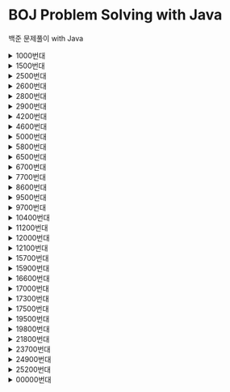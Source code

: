 # BOJ Problem Solving with Java
백준 문제풀이 with Java
<details>
  <summary>1000번대</summary>
  <table>
    <tr>
      <td>
        1049 기타줄
      </td>
      <td>
        <a href="https://www.acmicpc.net/problem/1049">문제 링크</a>
      </td>
      <td>
        <a href="https://github.com/JunInMay/BOJProblemSolvingJava/blob/main/src/problems/from/number01000/Baekjoon1049.java">풀이</a>
      </td>
    </tr>
  </table>
</details>
<details>
  <summary>1500번대</summary>
  <table>
    <tr>
      <td>
        1515 수 이어 쓰기
      </td>
      <td>
        <a href="https://www.acmicpc.net/problem/1515">문제 링크</a>
      </td>
      <td>
        <a href="https://github.com/JunInMay/BOJProblemSolvingJava/blob/main/src/problems/from/number01500/Baekjoon1515.java">풀이</a>
      </td>
    </tr>
    <tr>
      <td>
        1543 문서 검색
      </td>
      <td>
        <a href="https://www.acmicpc.net/problem/1543">문제 링크</a>
      </td>
      <td>
        <a href="https://github.com/JunInMay/BOJProblemSolvingJava/blob/main/src/problems/from/number01500/Baekjoon1543.java">풀이</a>
      </td>
    </tr>
  </table>
</details>
<details>
  <summary>2500번대</summary>
  <table>
    <tr>
      <td>
        2599 짝 정하기
      </td>
      <td>
        <a href="https://www.acmicpc.net/problem/2599">문제 링크</a>
      </td>
      <td>
        <a href="https://github.com/JunInMay/BOJProblemSolvingJava/blob/main/src/problems/from/number02500/Baekjoon2599.java">풀이</a>
      </td>
    </tr>
  </table>
</details>
<details>
  <summary>2600번대</summary>
  <table>
    <tr>
      <td>
        2668 숫자고르기
      </td>
      <td>
        <a href="https://www.acmicpc.net/problem/2668">문제 링크</a>
      </td>
      <td>
        <a href="https://github.com/JunInMay/BOJProblemSolvingJava/blob/main/src/problems/from/number02600/Baekjoon_2668.java">풀이</a>
      </td>
    </tr>
  </table>
</details>
<details>
  <summary>2800번대</summary>
  <table>
    <tr>
      <td>
        2885 초콜릿 식사
      </td>
      <td>
        <a href="https://www.acmicpc.net/problem/2885">문제 링크</a>
      </td>
      <td>
        <a href="https://github.com/JunInMay/BOJProblemSolvingJava/blob/main/src/problems/from/number02800/Baekjoon_2885.java">풀이</a>
      </td>
    </tr>
  </table>
</details>
<details>
  <summary>2900번대</summary>
  <table>
    <tr>
      <td>
        2992 크면서 작은 수
      </td>
      <td>
        <a href="https://www.acmicpc.net/problem/2992">문제 링크</a>
      </td>
      <td>
        <a href="https://github.com/JunInMay/BOJProblemSolvingJava/blob/main/src/problems/from/number02900/Baekjoon_2992.java">풀이</a>
      </td>
    </tr>
  </table>
</details>
<details>
  <summary>4200번대</summary>
  <table>
    <tr>
      <td>
        4283 Factstone Benchmark
      </td>
      <td>
        <a href="https://www.acmicpc.net/problem/4283">문제 링크</a>
      </td>
      <td>
        <a href="https://github.com/JunInMay/BOJProblemSolvingJava/blob/main/src/problems/from/number04200/Baekjoon4283.java">풀이</a>
      </td>
    <br>
    </tr>
  </table>
</details>
<details>
  <summary>4600번대</summary>
  <table>
    <tr>
      <td>
        4676 Haiku Review
      </td>
      <td>
        <a href="https://www.acmicpc.net/problem/4676">문제 링크</a>
      </td>
      <td>
        <a href="https://github.com/JunInMay/BOJProblemSolvingJava/blob/main/src/problems/from/number04600/Baekjoon_4676.java">풀이</a>
      </td>
    <br>
    </tr>
  </table>
</details>
<details>
  <summary>5000번대</summary>
  <table>
    <tr>
      <td>
        5040 Playfair Cipher
      </td>
      <td>
        <a href="https://www.acmicpc.net/problem/5040">문제 링크</a>
      </td>
      <td>
        <a href="https://github.com/JunInMay/BOJProblemSolvingJava/blob/main/src/problems/from/number05000/Baekjoon5040.java">풀이</a>
      </td>
    <br>
    </tr>
  </table>
</details>
<details>
  <summary>5800번대</summary>
  <table>
    <tr>
      <td>
        5839 Cow Race
      </td>
      <td>
        <a href="https://www.acmicpc.net/problem/5839">문제 링크</a>
      </td>
      <td>
        <a href="https://github.com/JunInMay/BOJProblemSolvingJava/blob/main/src/problems/from/number05800/Baekjoon5839.java">풀이</a>
      </td>
    <br>
    </tr>
  </table>
</details>
<details>
  <summary>6500번대</summary>
  <table>
    <tr>
      <td>
        6571 피보나치 수의 개수
      </td>
      <td>
        <a href="https://www.acmicpc.net/problem/6571">문제 링크</a>
      </td>
      <td>
        <a href="https://github.com/JunInMay/BOJProblemSolvingJava/blob/main/src/problems/from/number06500/Baekjoon_6571.java">풀이</a>
      </td>
    </tr>
  </table>
</details>
<details>
  <summary>6700번대</summary>
  <table>
    <tr>
      <td>
        6752 Time on task
      </td>
      <td>
        <a href="https://www.acmicpc.net/problem/6752">문제 링크</a>
      </td>
      <td>
        <a href="https://github.com/JunInMay/BOJProblemSolvingJava/blob/main/src/problems/from/number06700/Baekjoon6752.java">풀이</a>
      </td>
    </tr>
  </table>
</details>
<details>
  <summary>7700번대</summary>
  <table>
    <tr>
      <td>
        7795 먹을 것인가 먹힐 것인가
      </td>
      <td>
        <a href="https://www.acmicpc.net/problem/7795">문제 링크</a>
      </td>
      <td>
        <a href="https://github.com/JunInMay/BOJProblemSolvingJava/blob/main/src/problems/from/number07700/Baekjoon_7795.java">풀이</a>
      </td>
    </tr>
  </table>
</details>
<details>
  <summary>8600번대</summary>
  <table>
    <tr>
      <td>
        8611 팰린드롬 숫자
      </td>
      <td>
        <a href="https://www.acmicpc.net/problem/8611">문제 링크</a>
      </td>
      <td>
        <a href="https://github.com/JunInMay/BOJProblemSolvingJava/blob/main/src/problems/from/number08600/Baekjoon8611.java">풀이</a>
      </td>
    </tr>
  </table>
</details>
<details>
  <summary>9500번대</summary>
  <table>
    <tr>
      <td>
        9519 졸려
      </td>
      <td>
        <a href="https://www.acmicpc.net/problem/9519">문제 링크</a>
      </td>
      <td>
        <a href="https://github.com/JunInMay/BOJProblemSolvingJava/blob/main/src/problems/from/number09500/Baekjoon_9519.java">풀이</a>
      </td>
    </tr>
  </table>
</details>
<details>
  <summary>9700번대</summary>
  <table>
    <tr>
      <td>
        9715 면적 구하기
      </td>
      <td>
        <a href="https://www.acmicpc.net/problem/9715">문제 링크</a>
      </td>
      <td>
        <a href="https://github.com/JunInMay/BOJProblemSolvingJava/blob/main/src/problems/from/number09700/Baekjoon_9715.java">풀이</a>
      </td>
    </tr>
  </table>
</details>
<details>
  <summary>10400번대</summary>
  <table>
    <tr>
      <td>
        10453 문자열 변환
      </td>
      <td>
        <a href="https://www.acmicpc.net/problem/10453">문제 링크</a>
      </td>
      <td>
        <a href="https://github.com/JunInMay/BOJProblemSolvingJava/blob/main/src/problems/from/number10400/Baekjoon10453.java">풀이</a>
      </td>
    </tr>
  </table>
</details>
<details>
  <summary>11200번대</summary>
  <table>
    <tr>
      <td>
        11292 키 큰 사람
      </td>
      <td>
        <a href="https://www.acmicpc.net/problem/11292">문제 링크</a>
      </td>
      <td>
        <a href="https://github.com/JunInMay/BOJProblemSolvingJava/blob/main/src/problems/from/number11200/Baekjoon11292.java">풀이</a>
      </td>
    </tr>
  </table>
</details>
<details>
  <summary>12000번대</summary>
  <table>
    <tr>
      <td>
        12038 Polynesiaglot (Small2)
      </td>
      <td>
        <a href="https://www.acmicpc.net/problem/12038">문제 링크</a>
      </td>
      <td>
        <a href="https://github.com/JunInMay/BOJProblemSolvingJava/blob/main/src/problems/from/number12000/Baekjoon_12038.java">풀이</a>
      </td>
    <br>
    </tr>
  </table>
</details>
<details>
  <summary>12100번대</summary>
  <table>
    <tr>
      <td>
        12155 Noisy Neighbors (Small)
      </td>
      <td>
        <a href="https://www.acmicpc.net/problem/12155">문제 링크</a>
      </td>
      <td>
        <a href="https://github.com/JunInMay/BOJProblemSolvingJava/blob/main/src/problems/from/number12100/Baekjoon_12155.java">풀이</a>
      </td>
    <br>
    </tr>
  </table>
</details>
<details>
  <summary>15700번대</summary>
  <table>
    <tr>
      <td>
        15720 카우버거
      </td>
      <td>
        <a href="https://www.acmicpc.net/problem/15720">문제 링크</a>
      </td>
      <td>
        <a href="https://github.com/JunInMay/BOJProblemSolvingJava/blob/main/src/problems/from/number15700/Baekjoon_15720.java">풀이</a>
      </td>
    <br>
    </tr>
  </table>
</details>
<details>
  <summary>15900번대</summary>
  <table>
    <tr>
      <td>
        15903 카드 합체 놀이
      </td>
      <td>
        <a href="https://www.acmicpc.net/problem/15903">문제 링크</a>
      </td>
      <td>
        <a href="https://github.com/JunInMay/BOJProblemSolvingJava/blob/main/src/problems/from/number15900/Baekjoon_15903.java">풀이</a>
      </td>
    <br>
    </tr>
  </table>
</details>
<details>
  <summary>16600번대</summary>
  <table>
    <tr>
      <td>
        16652 Email Destruction
      </td>
      <td>
        <a href="https://www.acmicpc.net/problem/16652">문제 링크</a>
      </td>
      <td>
        <a href="https://github.com/JunInMay/BOJProblemSolvingJava/blob/main/src/problems/from/number16600/Baekjoon16652.java">풀이</a>
      </td>
    <br>
    </tr>
  </table>
</details>
<details>
  <summary>17000번대</summary>
  <table>
    <tr>
      <td>
        17074 정렬
      </td>
      <td>
        <a href="https://www.acmicpc.net/problem/17074">문제 링크</a>
      </td>
      <td>
        <a href="https://github.com/JunInMay/BOJProblemSolvingJava/blob/main/src/problems/from/number17000/Baekjoon_17074.java">풀이</a>
      </td>
    </tr>
  </table>
</details>
<details>
  <summary>17300번대</summary>
  <table>
    <tr>
      <td>
        17358 복불복으로 지구 멸망
      </td>
      <td>
        <a href="https://www.acmicpc.net/problem/17358">문제 링크</a>
      </td>
      <td>
        <a href="
        https://github.com/JunInMay/BOJProblemSolvingJava/blob/main/src/problems/from/number17300/Baekjoon17358.java">풀이</a>
      </td>
    </tr>
  </table>
</details>
<details>
  <summary>17500번대</summary>
  <table>
    <tr>
      <td>
        17509 And the Winner Is... Ourselves!
      </td>
      <td>
        <a href="https://www.acmicpc.net/problem/17509">문제 링크</a>
      </td>
      <td>
        <a href="https://github.com/JunInMay/BOJProblemSolvingJava/blob/97b16993e65b0ff59a228d6f08c1f317e7f28834/src/problems/from/number17500/Baekjoon_17509.java">풀이</a>
      </td>
    <br>
    </tr>
    <tr>
      <td>
        17554 City of Lights
      </td>
      <td>
  <a href="https://www.acmicpc.net/problem/17554">문제 링크</a>
      </td>
      <td>
  <a href="https://github.com/JunInMay/BOJProblemSolvingJava/blob/82eabf3f777d901d981cd52ffb3ae0572591b127/src/problems/from/number17500/Baekjoon_17554.java">풀이</a>
      </td>
    </tr>
  </table>
</details>
<details>
  <summary>19500번대</summary>
  <table>
    <tr>
      <td>
        19583 싸이버개강총회
      </td>
      <td>
        <a href="https://www.acmicpc.net/problem/19583">문제 링크</a>
      </td>
      <td>
        <a href="https://github.com/JunInMay/BOJProblemSolvingJava/blob/main/src/problems/from/number19500/Baekjoon19583.java">풀이</a>
      </td>
    </tr>
  </table>
</details>
<details>
  <summary>19800번대</summary>
  <table>
    <tr>
      <td>
        19805 Attractive Flowers
      </td>
      <td>
        <a href="https://www.acmicpc.net/problem/19805">문제 링크</a>
      </td>
      <td>
        <a href="https://github.com/JunInMay/BOJProblemSolvingJava/blob/main/src/problems/from/number19800/Baekjoon_19805.java">풀이</a>
      </td>
    </tr>
    <tr>
      <td>
        19844 단어 개수 세기
      </td>
      <td>
        <a href="https://www.acmicpc.net/problem/19844">문제 링크</a>
      </td>
      <td>
        <a href="https://github.com/JunInMay/BOJProblemSolvingJava/blob/main/src/problems/from/number19800/Baekjoon_19844.java">풀이</a>
      </td>
    </tr>
  </table>
</details>
<details>
  <summary>21800번대</summary>
  <table>
    <tr>
      <td>
        21821 Acowdemia II
      </td>
      <td>
        <a href="https://www.acmicpc.net/problem/21821">문제 링크</a>
      </td>
      <td>
        <a href="https://github.com/JunInMay/BOJProblemSolvingJava/blob/main/src/problems/from/number21800/Baekjoon_21821.java">풀이</a>
      </td>
    </tr>
  </table>
</details>
<details>
  <summary>23700번대</summary>
  <table>
    <tr>
      <td>
        23731 Physics Experiment
      </td>
      <td>
        <a href="https://www.acmicpc.net/problem/23731">문제 링크</a>
      </td>
      <td>
        <a href="https://github.com/JunInMay/BOJProblemSolvingJava/blob/main/src/problems/from/number23700/Baekjoon23731.java">풀이</a>
      </td>
    </tr>
  </table>
</details>
<details>
  <summary>24900번대</summary>
  <table>
    <tr>
      <td>
        24912 카드 색칠
      </td>
      <td>
        <a href="https://www.acmicpc.net/problem/24912">문제 링크</a>
      </td>
      <td>
        <a href="https://github.com/JunInMay/BOJProblemSolvingJava/blob/main/src/problems/from/number24900/Baekjoon24912.java">풀이</a>
      </td>
    </tr>
  </table>
</details>
<details>
  <summary>25200번대</summary>
  <table>
    <tr>
      <td>
        25212 조각 케이크
      </td>
      <td>
        <a href="https://www.acmicpc.net/problem/25212">문제 링크</a>
      </td>
      <td>
        <a href="https://github.com/JunInMay/BOJProblemSolvingJava/blob/main/src/problems/from/number25200/Baekjoon_25212.java">풀이</a>
      </td>
    </tr>
  </table>
</details>
<details>
  <summary>00000번대</summary>
  <table>
    <tr>
      <td>
        0000 문제 이름
      </td>
      <td>
        <a href="https://www.acmicpc.net/problem/0000">문제 링크</a>
      </td>
      <td>
        <a href="https://github.com/JunInMay/BOJProblemSolvingJava/blob/main/src/problems/from/number00000/Baekjoon_0000.java">풀이</a>
      </td>
    </tr>
  </table>
</details>
